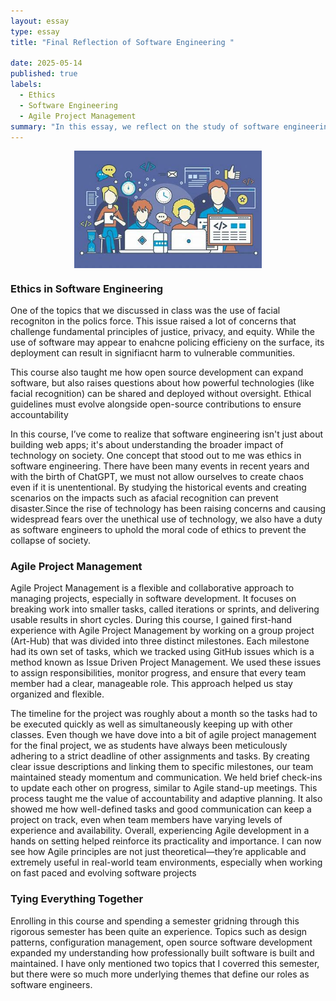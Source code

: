 ```yaml
---
layout: essay
type: essay
title: "Final Reflection of Software Engineering "

date: 2025-05-14
published: true
labels:
  - Ethics
  - Software Engineering
  - Agile Project Management
summary: "In this essay, we reflect on the study of software engineering and the impacts that it has on our day to day lives."
---
```


<div style="display: flex; justify-content: center; align-items: center;">
    <img class="img-fluid" src="/img/software.png" style="width: 300px; height: auto;">
</div>

### Ethics in Software Engineering

<p>  One of the topics that we discussed in class was the use of facial recogniton in the polics force. This issue raised a lot of concerns that challenge fundamental principles of justice, privacy, and equity. While the use of software may appear to enahcne policing efficieny on the surface, its deployment can result in signifiacnt harm to vulnerable communities. </p>
<p>  This course also taught me how open source development can expand software, but also raises questions about how powerful technologies (like facial recognition) can be shared and deployed without oversight. Ethical guidelines must evolve alongside open-source contributions to ensure accountability </p>
<p> In this course, I’ve come to realize that software engineering isn't just about building web apps; it's about understanding the broader impact of technology on society. One concept that stood out to me was ethics in software engineering. There have been many events in recent years and with the birth of ChatGPT, we must not allow ourselves to create chaos even if it is unententional. By studying the historical events and creating scenarios on the impacts such as afacial recognition can prevent disaster.Since the rise of technology has been raising concerns and causing widespread fears over the unethical use of technology, we also have a duty as software engineers to uphold the moral code of ethics to prevent the collapse of society. </p>

### Agile Project Management

<p> Agile Project Management is a flexible and collaborative approach to managing projects, especially in software development. It focuses on breaking work into smaller tasks, called iterations or sprints, and delivering usable results in short cycles. During this course, I gained first-hand experience with Agile Project Management by working on a group project (Art-Hub) that was divided into three distinct milestones. Each milestone had its own set of tasks, which we tracked using GitHub issues which is a method known as Issue Driven Project Management. We used these issues to assign responsibilities, monitor progress, and ensure that every team member had a clear, manageable role. This approach helped us stay organized and flexible. </p>
<p> The timeline for the project was roughly about a month so the tasks had to be executed quickly as well as simultaneously keeping up with other classes. Even though we have dove into a bit of agile project management for the final project, we as students have always been meticulously adhering to a strict deadline of other assignments and tasks. By creating clear issue descriptions and linking them to specific milestones, our team maintained steady momentum and communication. We held brief check-ins to update each other on progress, similar to Agile stand-up meetings. This process taught me the value of accountability and adaptive planning. It also showed me how well-defined tasks and good communication can keep a project on track, even when team members have varying levels of experience and availability. 
Overall, experiencing Agile development in a hands on setting helped reinforce its practicality and importance. I can now see how Agile principles are not just theoretical—they’re applicable and extremely useful in real-world team environments, especially when working on fast paced and evolving software projects </p>

### Tying Everything Together

<p> Enrolling in this course and spending a semester gridning through this rigorous semester has been quite an experience. Topics such as design patterns, configuration management, open source software development expanded my understanding how professionally built software is built and maintained. I have only mentioned two topics that I coverred this semester, but there were so much more underlying themes that define our roles as software engineers. </p>






